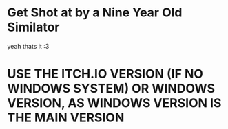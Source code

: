 # Get Shot at by a Nine Year Old Similator
yeah thats it :3

# USE THE ITCH.IO VERSION (IF NO WINDOWS SYSTEM) OR WINDOWS VERSION, AS WINDOWS VERSION IS THE MAIN VERSION
